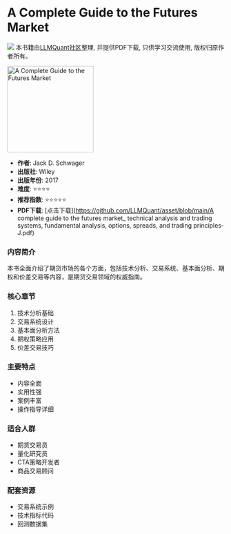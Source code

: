 # A Complete Guide to the Futures Market

![](https://fastly.jsdelivr.net/gh/bucketio/img3@main/2024/09/04/1725464231869-e0b2f727-2a0f-4270-bf6c-31ddc350426a.gif)
本书籍由[LLMQuant社区](https://llmquant.com/)整理, 并提供PDF下载, 只供学习交流使用, 版权归原作者所有。

<img src="cover.jpg" alt="A Complete Guide to the Futures Market" width="200"/>

- **作者**: Jack D. Schwager
- **出版社**: Wiley
- **出版年份**: 2017
- **难度**: ⭐⭐⭐⭐
- **推荐指数**: ⭐⭐⭐⭐⭐
- **PDF下载**: [点击下载](https://github.com/LLMQuant/asset/blob/main/A complete guide to the futures market_ technical analysis and trading systems, fundamental analysis, options, spreads, and trading principles-J.pdf)

### 内容简介
本书全面介绍了期货市场的各个方面，包括技术分析、交易系统、基本面分析、期权和价差交易等内容，是期货交易领域的权威指南。

### 核心章节
1. 技术分析基础
2. 交易系统设计
3. 基本面分析方法
4. 期权策略应用
5. 价差交易技巧

### 主要特点
- 内容全面
- 实用性强
- 案例丰富
- 操作指导详细

### 适合人群
- 期货交易员
- 量化研究员
- CTA策略开发者
- 商品交易顾问

### 配套资源
- 交易系统示例
- 技术指标代码
- 回测数据集 